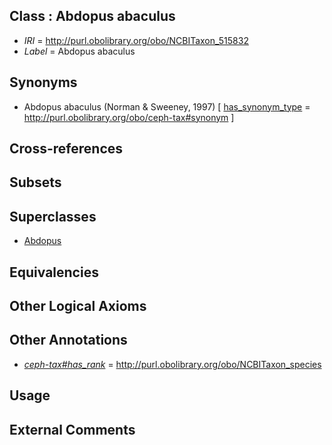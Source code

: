 
## Class : Abdopus abaculus

 * *IRI* = http://purl.obolibrary.org/obo/NCBITaxon_515832
 * *Label* = Abdopus abaculus

## Synonyms

 * Abdopus abaculus (Norman & Sweeney, 1997) [ [has_synonym_type](../../pe/oboInOwl#hasSynonymType.md) = http://purl.obolibrary.org/obo/ceph-tax#synonym ]

## Cross-references


## Subsets


## Superclasses

 * [Abdopus](../../NCBITaxon/29/NCBITaxon_515829.md)

## Equivalencies


## Other Logical Axioms


## Other Annotations

 * *[ceph-tax#has_rank](../../ceph-tax#has/nk/ceph-tax#has_rank.md)* = http://purl.obolibrary.org/obo/NCBITaxon_species

## Usage


## External Comments

